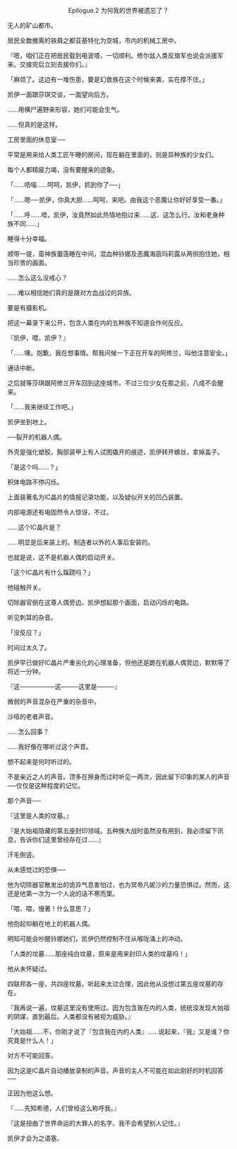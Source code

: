 <p align="center">Epilogue.2 为何我的世界被遗忘了？</p>

无人的矿山都市。

居民全数撤离的铁屑之都亚基特化为空城，市内的机械工房中。

『嗯，咱们正在把居民载到电波塔，一切顺利。修尔兹人类反旗军也说会派援军来。交接完后立刻去接你们。』

「麻烦了。这边有一堆伤患，要是幻兽族在这个时候来袭，实在撑不住。」

凯伊一面跟莎琪交谈，一面望向后方。

……用横尸遍野来形容，她们可能会生气。

……但真的是这样。

工房里面的休息室──

平常是用来给人类工匠午睡的房间，现在躺在里面的，则是异种族的少女们。

每个人都精疲力竭，没有要醒来的迹象。

「……唔喵……呵呵，凯伊，抓到你了──」

「……嗯──凯伊，你真大胆……呵呵，来吧。由我这个恶魔让你好好享受一番。」

「……呼……唔，凯伊，汝竟然如此热情地抱过来……这、这怎么行。汝和老身种族不同……」

睡得十分幸福。

顺带一提，蛮神族蕾莲睡在中间，混血种铃娜及恶魔海茵玛莉露从两侧抱住她，相当珍贵的画面。

……怎么这么没戒心？

……难以相信她们真的是跟对方血战过的异族。

要是有摄影机。

把这一幕录下来公开，包含人类在内的五种族不知道会作何反应。

『凯伊，喂，凯伊？』

「……噢。抱歉，我在想事情。帮我问候一下正在开车的阿修兰，叫他注意安全。」

通话中断。

之后就等莎琪跟阿修兰开车回到这座城市。不过三位少女在那之前，八成不会醒来。

「……我来继续工作吧。」

凯伊坐到地上。

──裂开的机器人偶。

外壳是强化塑胶。胸部装甲上有人试图撬开的痕迹，凯伊转开螺丝，拿掉盖子。

「是这个吗……？」

积体电路不停闪烁。

上面装著名为IC晶片的情报记录功能，以及疑似开关的凹凸装置。

内部电源还有电固然令人惊讶，不过。

……这个IC晶片是？

……明显是后来装上的。制造者以外的人事后安装的。

也就是说，这不是机器人偶的启动开关。

「这个IC晶片有什么蹊跷吗？」

他碰触开关。

切除器官倒在这尊人偶旁边。凯伊想起那个画面，启动闪烁的电路。

听见刺耳的杂音。

「没反应？」

时间过太久了。

凯伊早已做好IC晶片严重劣化的心理准备，但他还是跪在机器人偶旁边，默默等了将近一分钟。

『这────────这────这里是────』

微弱的声音混杂在严重的杂音中。

沙哑的老者声音。

……怎么回事？

……我好像在哪听过这个声音。

想不起来是何时听过的。

不是亲近之人的声音。顶多在擦身而过时听见一两次，因此留下印象的某人的声音──仅仅是这种程度的记忆。

那个声音──

『这里是人类的坟墓。』

『是大始祖隐藏的第五座封印领域。五种族大战时虽然没有用到，我必须留下讯息，告诉你们这里曾经存在过……』

汗毛倒竖。

从未感觉过的恐惧──

他为切除器官散发出的诡异气息害怕过，也为冥帝凡妮沙的力量恐惧过。然而，这还是他第一次为一个人说的话不寒而栗。

「喂、喂，慢著！什么意思？」

他抱起仰躺在地上的机器人偶。

明知可能会吵醒铃娜她们，凯伊仍然控制不住从喉咙涌上的冲动。

「人类的坟墓……那座纯白坟墓，原来是用来封印人类的坟墓吗！」

他从未怀疑过。

四联邦各一座，共四座坟墓。听起来太过合理，因此他从没想过第五座坟墓的存在。

『我再说一遍，坟墓这里没有使用过。因为包含我在内的人类，统统没发现大始祖的阴谋，直到最后。人类都没有被视为威胁。』

「大始祖……不，你刚才说了『包含我在内的人类』……说起来，『我』又是谁？你究竟是什么人！」

对方不可能回答。

因为这是IC晶片自动播放录制的声音。声音的主人不可能在如此刚好的时机回答──

正因为他这么想。

『……先知希德，人们曾经这么称呼我。』

『这是扭曲了世界命运的大罪人的名字。我不会希望别人记住。』

凯伊才会为之语塞。

